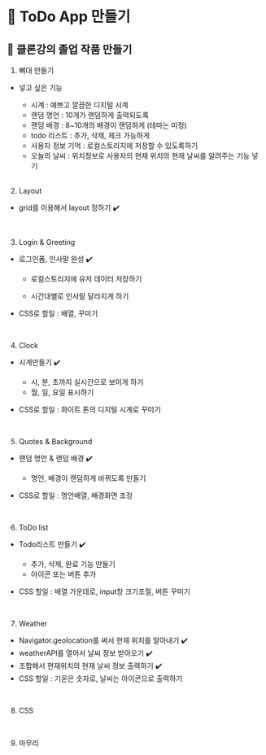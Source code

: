 # 🧵 ToDo App 만들기

## 🔸 클론강의 졸업 작품 만들기

1. 뼈대 만들기

-   넣고 싶은 기능

    -   시계 : 예쁘고 깔끔한 디지털 시계
    -   랜덤 명언 : 10개가 랜덤하게 출력되도록
    -   랜덤 배경 : 8~10개의 배경이 랜덤하게 (테마는 미정)
    -   todo 리스트 : 추가, 삭제, 체크 가능하게
    -   사용자 정보 기억 : 로컬스토리지에 저장할 수 있도록하기
    -   오늘의 날씨 : 위치정보로 사용자의 현재 위치의 현재 날씨를 알려주는 기능 넣기

    <br/>

2. Layout

-   grid를 이용해서 layout 정하기 ✔️

<br/>

3. Login & Greeting

-   로그인폼, 인사말 완성 ✔️

    -   로컬스토리지에 유저 데이터 저장하기

    -   시간대별로 인사말 달라지게 하기

-   CSS로 할일 : 배열, 꾸미기

<br/>

4. Clock

-   시계만들기 ✔️

    -   시, 분, 초까지 실시간으로 보이게 하기
    -   월, 일, 요일 표시하기

-   CSS로 할일 : 화이트 톤의 디지털 시계로 꾸미기

<br/>

5. Quotes & Background

-   랜덤 명언 & 랜덤 배경 ✔️

    -   명언, 배경이 랜덤하게 바뀌도록 만들기

-   CSS로 할일 : 명언배열, 배경화면 조정

<br/>

6. ToDo list

-   Todo리스트 만들기 ✔️

    -   추가, 삭제, 완료 기능 만들기
    -   아이콘 또는 버튼 추가

-   CSS 할일 : 배열 가운데로, input창 크기조절, 버튼 꾸미기

<br/>

7. Weather

-   Navigator.geolocation를 써서 현재 위치를 알아내기 ✔️
-   weatherAPI를 열어서 날씨 정보 받아오기 ✔️
-   조합해서 현재위치의 현재 날씨 정보 출력하기 ✔️
-   CSS 할일 : 기온은 숫자로, 날씨는 아이콘으로 출력하기

<br/>

8. CSS

<br/>

9. 마무리

<br/>
